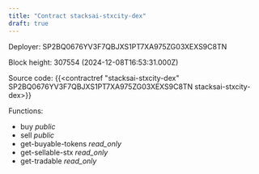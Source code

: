 ```yaml
---
title: "Contract stacksai-stxcity-dex"
draft: true
---
```

Deployer: SP2BQ0676YV3F7QBJXS1PT7XA975ZG03XEXS9C8TN


 



Block height: 307554 (2024-12-08T16:53:31.000Z)

Source code: {{<contractref "stacksai-stxcity-dex" SP2BQ0676YV3F7QBJXS1PT7XA975ZG03XEXS9C8TN stacksai-stxcity-dex>}}

Functions:

* buy _public_
* sell _public_
* get-buyable-tokens _read_only_
* get-sellable-stx _read_only_
* get-tradable _read_only_
